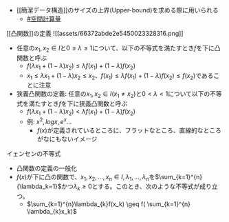 - [[簡潔データ構造]]のサイズの上界(Upper-bound)を求める際に用いられる
	- [#空間計算量](空間計算量)

[[凸関数]]の定義
![[assets/66372abde2e5450023328316.png]]

- 任意の$x_1, x_2 \in I$と$0 \le \lambda \le 1$について、以下の不等式を満たすとき$f$を下に凸関数と呼ぶ
	- $f(\lambda x_1 + (1-\lambda) x_2) \le \lambda f(x_1) + (1-\lambda)f(x_2)$
	- $x_1 \le \lambda x_1 + (1-\lambda)x_2 \le x_2$、$f(x_1) \le \lambda f(x_1) + (1-\lambda)f(x_2) \le f(x_2)$であることに注意
- 狭義凸関数の定義: 任意の$x_1, x_2 \in I (x_1 \ne x_2)$と$0 \lt \lambda \lt 1$について以下の不等式を満たすとき$f$を下に狭義凸関数と呼ぶ
	- $f(\lambda x_1 + (1-\lambda)x_2) \lt \lambda f(x_1) + (1-\lambda)f(x_2)$
	- 例: $x^2, logx, e^x...$
		- $f(x)$が定義されているところに、フラットなところ、直線的なところがなにもないイメージ

イェンセンの不等式
- 凸関数の定義の一般化
- $f(x)$が下に凸の関数で、$x_1, x_2, ..., x_n \in I, \lambda_1, ..., \lambda_n$を$\sum_{k=1}^{n}{\lambda_k=1}$かつ$\lambda_k \ge 0$とする。このとき、次のような不等式が成り立つ。
	- $\sum_{k=1}^{n}\lambda_{k}f(x_k) \geq f( \sum_{k=1}^{n} \lambda_{k}x_k)$
